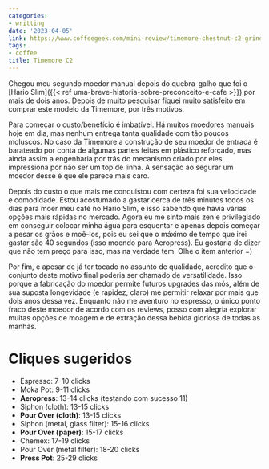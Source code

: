 ```yaml
---
categories:
- writting
date: '2023-04-05'
link: https://www.coffeegeek.com/mini-review/timemore-chestnut-c2-grinder-first-look
tags:
- coffee
title: Timemore C2
---
```


Chegou meu segundo moedor manual depois do quebra-galho que foi o [Hario Slim]({{< ref uma-breve-historia-sobre-preconceito-e-cafe >}}) por mais de dois anos. Depois de muito pesquisar fiquei muito satisfeito em comprar este modelo da Timemore, por três motivos.

Para começar o custo/benefício é imbatível. Há muitos moedores manuais hoje em dia, mas nenhum entrega tanta qualidade com tão poucos moluscos. No caso da Timemore a construção de seu moedor de entrada é barateado por conta de algumas partes feitas em plástico reforçado, mas ainda assim a engenharia por trás do mecanismo criado por eles impressiona por não ser um top de linha. A sensação ao segurar um moedor desse é que ele parece mais caro.

Depois do custo o que mais me conquistou com certeza foi sua velocidade e comodidade. Estou acostumado a gastar cerca de três minutos todos os dias para moer meu café no Hario Slim, e isso sabendo que havia várias opções mais rápidas no mercado. Agora eu me sinto mais zen e privilegiado em conseguir colocar minha água para esquentar e apenas depois começar a pesar os grãos e moê-los, pois eu sei que o máximo de tempo que irei gastar são 40 segundos (isso moendo para Aeropress). Eu gostaria de dizer que não tem preço para isso, mas na verdade tem. Olhe o item anterior =)

Por fim, e apesar de já ter tocado no assunto de qualidade, acredito que o conjunto deste motivo final poderia ser chamado de versatilidade. Isso porque a fabricação do moedor permite futuros upgrades das mós, além de sua suposta longevidade (e rapidez, claro) me permitir relaxar por mais que dois anos dessa vez. Enquanto não me aventuro no espresso, o único ponto fraco deste moedor de acordo com os reviews, posso com alegria explorar muitas opções de moagem e de extração dessa bebida gloriosa de todas as manhãs.

# Cliques sugeridos

 - Espresso: 7-10 clicks
 - Moka Pot: 9-11 clicks
 - **Aeropress**: 13-14 clicks (testando com sucesso 11)
 - Siphon (cloth): 13-15 clicks
 - **Pour Over (cloth)**: 13-15 clicks
 - Siphon (metal, glass filter): 15-16 clicks
 - **Pour Over (paper)**: 15-17 clicks
 - Chemex: 17-19 clicks
 - Pour Over (metal filter): 18-20 clicks
 - **Press Pot**: 25-29 clicks